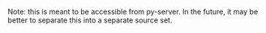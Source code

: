 Note: this is meant to be accessible from py-server. In the future, it may be better to separate this into a separate source set.